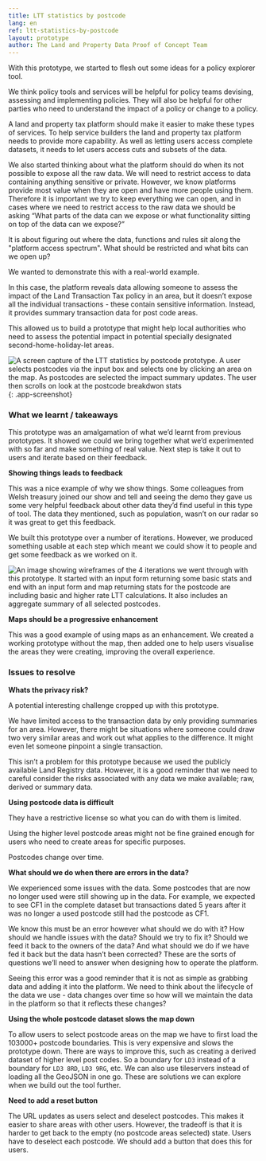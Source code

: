 ```yaml
---
title: LTT statistics by postcode
lang: en
ref: ltt-statistics-by-postcode
layout: prototype
author: The Land and Property Data Proof of Concept Team
---
```

With this prototype, we started to flesh out some ideas for a policy explorer tool.

We think policy tools and services will be helpful for policy teams devising, assessing and implementing policies. They will also be helpful for other parties who need to understand the impact of a policy or change to a policy.

A land and property tax platform should make it easier to make these types of services. To help service builders the land and property tax platform needs to provide more capability. As well as letting users access complete datasets, it needs to let users access cuts and subsets of the data.

We also started thinking about what the platform should do when its not possible to expose all the raw data. We will need to restrict access to data containing anything sensitive or private. However, we know platforms provide most value when they are open and have more people using them. Therefore it is important we try to keep everything we can open, and in cases where we need to restrict access to the raw data we should be asking “What parts of the data can we expose or what functionality sitting on top of the data can we expose?”

It is about figuring out where the data, functions and rules sit along the "platform access spectrum". What should be restricted and what bits can we open up?

We wanted to demonstrate this with a real-world example.

In this case, the platform reveals data allowing someone to assess the impact of the Land Transaction Tax policy in an area, but it doesn’t expose all the individual transactions - these contain sensitive information. Instead, it provides summary transaction data for post code areas.

This allowed us to build a prototype that might help local authorities who need to assess the potential impact in potential specially designated second-home-holiday-let areas.

![A screen capture of the LTT statistics by postcode prototype. A user selects postcodes via the input box and selects one by clicking an area on the map. As postcodes are selected the impact summary updates. The user then scrolls on look at the postcode breakdwon stats](/property-data-poc/assets/images/prototype-ltt-statistics-by-postcode-en.gif){: .app-screenshot}

### What we learnt / takeaways

This prototype was an amalgamation of what we’d learnt from previous prototypes. It showed we could we bring together what we’d experimented with so far and make something of real value. Next step is take it out to users and iterate based on their feedback.

**Showing things leads to feedback**

This was a nice example of why we show things. Some colleagues from Welsh treasury joined our show and tell and seeing the demo they gave us some very helpful feedback about other data they’d find useful in this type of tool. The data they mentioned, such as population, wasn’t on our radar so it was great to get this feedback.

We built this prototype over a number of iterations. However, we produced something usable at each step which meant we could show it to people and get some feedback as we worked on it.

![An image showing wireframes of the 4 iterations we went through with this prototype. It started with an input form returning some basic stats and end with an input form and map returning stats for the postcode are including basic and higher rate LTT calculations. It also includes an aggregate summary of all selected postcodes.](/property-data-poc/assets/images/prototype-by-postcode-iteration.png)

**Maps should be a progressive enhancement**

This was a good example of using maps as an enhancement. We created a working prototype without the map, then added one to help users visualise the areas they were creating, improving the overall experience.

### Issues to resolve

**Whats the privacy risk?**

A potential interesting challenge cropped up with this prototype.

We have limited access to the transaction data by only providing summaries for an area. However, there might be situations where someone could draw two very similar areas and work out what applies to the difference. It might even let someone pinpoint a single transaction. 

This isn’t a problem for this prototype because we used the publicly available Land Registry data. However, it is a good reminder that we need to careful consider the risks associated with any data we make available; raw, derived or summary data.

**Using postcode data is difficult**

They have a restrictive license so what you can do with them is limited.

Using the higher level postcode areas might not be fine grained enough for users who need to create areas for specific purposes.

Postcodes change over time.

**What should we do when there are errors in the data?**

We experienced some issues with the data. Some postcodes that are now no longer used were still showing up in the data. For example, we expected to see CF1 in the complete dataset but transactions dated 5 years after it was no longer a used postcode still had the postcode as CF1. 

We know this must be an error however what should we do with it? How should we handle issues with the data? Should we try to fix it? Should we feed it back to the owners of the data? And what should we do if we have fed it back but the data hasn’t been corrected? These are the sorts of questions we’ll need to answer when designing how to operate the platform.

Seeing this error was a good reminder that it is not as simple as grabbing data and adding it into the platform. We need to think about the lifecycle of the data we use - data changes over time so how will we maintain the data in the platform so that it reflects these changes?

**Using the whole postcode dataset slows the map down**

To allow users to select postcode areas on the map we have to first load the 103000+ postcode boundaries. This is very expensive and slows the prototype down. There are ways to improve this, such as creating a derived dataset of higher level post codes. So a boundary for `LD3` instead of a boundary for `LD3 8RD`, `LD3 9RG`, etc. We can also use tileservers instead of loading all the GeoJSON in one go. These are solutions we can explore when we build out the tool further.

**Need to add a reset button**

The URL updates as users select and deselect postcodes. This makes it easier to share areas with other users. However, the tradeoff is that it is harder to get back to the empty (no postcode areas selected) state. Users have to deselect each postcode. We should add a button that does this for users.
